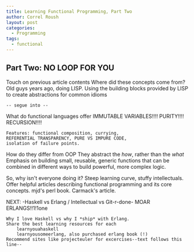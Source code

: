 ```yaml
---
title: Learning Functional Programming, Part Two
author: Correl Roush
layout: post
categories:
  - Programming
tags:
  - functional
---
```


## Part Two: NO LOOP FOR YOU

Touch on previous article contents
Where did these concepts come from?
    Old guys years ago, doing LISP.
    Using the building blocks provided by LISP
    to create abstractions for common idioms

    -- segue into --
What do functional languages offer
    IMMUTABLE VARIABLES!!!!
    PURITY!!!! RECURSION!!!!

    Features: functional composition, currying,
    REFERENTIAL TRANSPARENCY, PURE VS IMPURE CODE,
    isolation of failure points.

How do they differ from OOP
    They abstract the *how*, rather than the *what*
    Emphasis on building small, reusable, generic
    functions that can be combined in different ways
    to build powerful, more complex logic.

So, why isn't everyone doing it?
    Steep learning curve, stuffy intellectuals.
    Offer helpful articles describing functional programming
    and its core concepts. mjd's perl book. Carmack's
    article.

NEXT: -Haskell vs Erlang / Intellectual vs Git-r-done-
      MOAR ERLANGS!!1!1one

    Why I love Haskell vs why I *ship* with Erlang.
    Share the best learning resources for each
        learnyouahaskell
        learnyousomeerlang, also purchased erlang book (!)
    Recommend sites like projecteuler for excercises--text follows this line--
